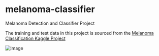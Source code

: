 # melanoma-classifier
Melanoma Detection and Classifier Project


The training and test data in this project is sourced from the [Melanoma Classification Kaggle Project](https://www.kaggle.com/datasets/hasnainjaved/melanoma-skin-cancer-dataset-of-10000-images/data)

![image](https://github.com/srlausten/melanoma-classifier/assets/65357089/6eaedad1-efc6-490f-9675-00632cbf872a)

